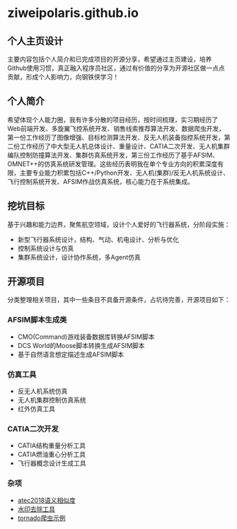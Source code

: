 # ziweipolaris.github.io
## 个人主页设计
主要内容包括个人简介和已完成项目的开源分享，希望通过主页建设，培养Github使用习惯，真正融入程序员社区，通过有价值的分享为开源社区做一点点贡献，形成个人影响力，向钢铁侠学习！

## 个人简介
希望体现个人能力圈，我有许多分散的项目经历，按时间梳理，实习期经历了Web前端开发、多旋翼飞控系统开发、销售线索推荐算法开发、数据爬虫开发，第一份工作经历了图像增强、目标检测算法开发、反无人机装备指控系统开发，第二份工作经历了中大型无人机总体设计、重量设计、CATIA二次开发、无人机集群编队控制防撞算法开发、集群仿真系统开发，第三份工作经历了基于AFSIM、OMNET++的仿真系统研发管理。这些经历表明我在单个专业方向的积累深度有限，主要专业能力积累包括C++/Python开发、无人机(集群)/反无人机系统设计、飞行控制系统开发、AFSIM作战仿真系统，核心能力在于系统集成。

## 挖坑目标
基于兴趣和能力边界，聚焦航空领域，设计个人爱好的飞行器系统，分阶段实施：
+ 新型飞行器系统设计，结构、气动、机电设计、分析与优化
+ 控制系统设计与仿真
+ 集群系统设计，设计协作系统，多Agent仿真

## 开源项目
分类整理相关项目，其中一些条目不具备开源条件，占坑待完善，开源项目如下：

### AFSIM脚本生成类
+ CMO(Command)游戏装备数据库转换AFSIM脚本
+ DCS World的Moose脚本转换生成AFSIM脚本
+ 基于自然语言想定描述生成AFSIM脚本

### 仿真工具
+ 反无人机系统仿真
+ 无人机集群控制仿真系统
+ 红外仿真工具

### CATIA二次开发
+ CATIA结构重量分析工具
+ CATIA燃油重心分析工具
+ 飞行器概念设计生成工具

### 杂项
+ [atec2018语义相似度](https://github.com/ziweipolaris/simple-crawler)
+ [水印去除工具](https://github.com/ziweipolaris/watermark-removal)
+ [tornado爬虫示例](https://github.com/ziweipolaris/simple-crawler)